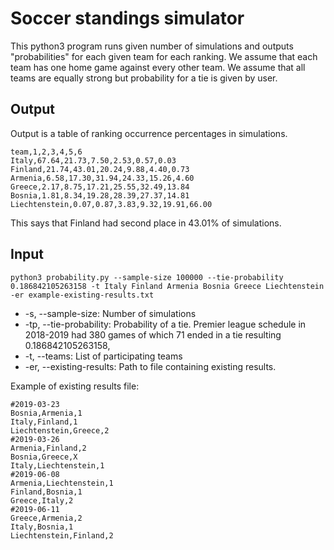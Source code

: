 # Soccer standings simulator
This python3 program runs given number of simulations and outputs "probabilities" for each given team for each ranking. We assume that each team has one home game against every
other team. We assume that all teams are equally strong but probability for a tie is given by user.
## Output
Output is a table of ranking occurrence percentages in simulations.
```
team,1,2,3,4,5,6
Italy,67.64,21.73,7.50,2.53,0.57,0.03
Finland,21.74,43.01,20.24,9.88,4.40,0.73
Armenia,6.58,17.30,31.94,24.33,15.26,4.60
Greece,2.17,8.75,17.21,25.55,32.49,13.84
Bosnia,1.81,8.34,19.28,28.39,27.37,14.81
Liechtenstein,0.07,0.87,3.83,9.32,19.91,66.00
```
This says that Finland had second place in 43.01% of simulations. 

## Input

```
python3 probability.py --sample-size 100000 --tie-probability 0.186842105263158 -t Italy Finland Armenia Bosnia Greece Liechtenstein -er example-existing-results.txt
```
* -s, --sample-size: Number of simulations
* -tp, --tie-probability: Probability of a tie. Premier league schedule in 2018-2019 had 380 games of which 71 ended in a tie resulting 0.186842105263158,
* -t, --teams: List of participating teams
* -er, --existing-results: Path to file containing existing results.

Example of existing results file:
```
#2019-03-23
Bosnia,Armenia,1
Italy,Finland,1
Liechtenstein,Greece,2
#2019-03-26
Armenia,Finland,2
Bosnia,Greece,X
Italy,Liechtenstein,1
#2019-06-08
Armenia,Liechtenstein,1
Finland,Bosnia,1
Greece,Italy,2
#2019-06-11
Greece,Armenia,2
Italy,Bosnia,1
Liechtenstein,Finland,2
```
